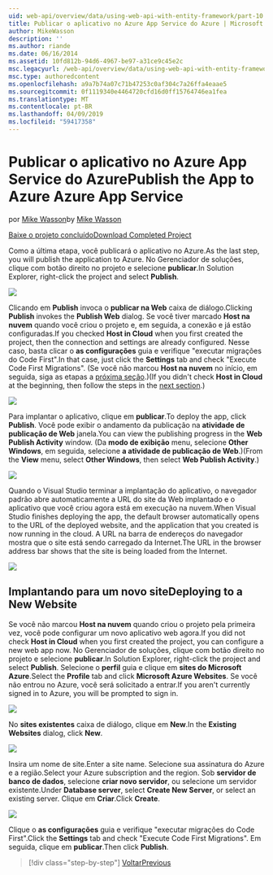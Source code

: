 ```yaml
---
uid: web-api/overview/data/using-web-api-with-entity-framework/part-10
title: Publicar o aplicativo no Azure App Service do Azure | Microsoft Docs
author: MikeWasson
description: ''
ms.author: riande
ms.date: 06/16/2014
ms.assetid: 10fd812b-94d6-4967-be97-a31ce9c45e2c
msc.legacyurl: /web-api/overview/data/using-web-api-with-entity-framework/part-10
msc.type: authoredcontent
ms.openlocfilehash: a9a7b74a07c71b47253c0af304c7a26ffa4eaae5
ms.sourcegitcommit: 0f1119340e4464720cfd16d0ff15764746ea1fea
ms.translationtype: MT
ms.contentlocale: pt-BR
ms.lasthandoff: 04/09/2019
ms.locfileid: "59417358"
---
```

# <a name="publish-the-app-to-azure-azure-app-service"></a><span data-ttu-id="5c8e4-102">Publicar o aplicativo no Azure App Service do Azure</span><span class="sxs-lookup"><span data-stu-id="5c8e4-102">Publish the App to Azure Azure App Service</span></span>

<span data-ttu-id="5c8e4-103">por [Mike Wasson](https://github.com/MikeWasson)</span><span class="sxs-lookup"><span data-stu-id="5c8e4-103">by [Mike Wasson](https://github.com/MikeWasson)</span></span>

[<span data-ttu-id="5c8e4-104">Baixe o projeto concluído</span><span class="sxs-lookup"><span data-stu-id="5c8e4-104">Download Completed Project</span></span>](https://github.com/MikeWasson/BookService)

<span data-ttu-id="5c8e4-105">Como a última etapa, você publicará o aplicativo no Azure.</span><span class="sxs-lookup"><span data-stu-id="5c8e4-105">As the last step, you will publish the application to Azure.</span></span> <span data-ttu-id="5c8e4-106">No Gerenciador de soluções, clique com botão direito no projeto e selecione **publicar**.</span><span class="sxs-lookup"><span data-stu-id="5c8e4-106">In Solution Explorer, right-click the project and select **Publish**.</span></span>

![](part-10/_static/image1.png)

<span data-ttu-id="5c8e4-107">Clicando em **Publish** invoca o **publicar na Web** caixa de diálogo.</span><span class="sxs-lookup"><span data-stu-id="5c8e4-107">Clicking **Publish** invokes the **Publish Web** dialog.</span></span> <span data-ttu-id="5c8e4-108">Se você tiver marcado **Host na nuvem** quando você criou o projeto e, em seguida, a conexão e já estão configuradas.</span><span class="sxs-lookup"><span data-stu-id="5c8e4-108">If you checked **Host in Cloud** when you first created the project, then the connection and settings are already configured.</span></span> <span data-ttu-id="5c8e4-109">Nesse caso, basta clicar o **as configurações** guia e verifique &quot;executar migrações do Code First&quot;.</span><span class="sxs-lookup"><span data-stu-id="5c8e4-109">In that case, just click the **Settings** tab and check &quot;Execute Code First Migrations&quot;.</span></span> <span data-ttu-id="5c8e4-110">(Se você não marcou **Host na nuvem** no início, em seguida, siga as etapas a [próxima seção](#new-website).)</span><span class="sxs-lookup"><span data-stu-id="5c8e4-110">(If you didn't check **Host in Cloud** at the beginning, then follow the steps in the [next section](#new-website).)</span></span>

[![](part-10/_static/image3.png)](part-10/_static/image2.png)

<span data-ttu-id="5c8e4-111">Para implantar o aplicativo, clique em **publicar**.</span><span class="sxs-lookup"><span data-stu-id="5c8e4-111">To deploy the app, click **Publish**.</span></span> <span data-ttu-id="5c8e4-112">Você pode exibir o andamento da publicação na **atividade de publicação de Web** janela.</span><span class="sxs-lookup"><span data-stu-id="5c8e4-112">You can view the publishing progress in the **Web Publish Activity** window.</span></span> <span data-ttu-id="5c8e4-113">(Da **modo de exibição** menu, selecione **Other Windows**, em seguida, selecione **a atividade de publicação de Web**.)</span><span class="sxs-lookup"><span data-stu-id="5c8e4-113">(From the **View** menu, select **Other Windows**, then select **Web Publish Activity**.)</span></span>

![](part-10/_static/image4.png)

<span data-ttu-id="5c8e4-114">Quando o Visual Studio terminar a implantação do aplicativo, o navegador padrão abre automaticamente a URL do site da Web implantado e o aplicativo que você criou agora está em execução na nuvem.</span><span class="sxs-lookup"><span data-stu-id="5c8e4-114">When Visual Studio finishes deploying the app, the default browser automatically opens to the URL of the deployed website, and the application that you created is now running in the cloud.</span></span> <span data-ttu-id="5c8e4-115">A URL na barra de endereços do navegador mostra que o site está sendo carregado da Internet.</span><span class="sxs-lookup"><span data-stu-id="5c8e4-115">The URL in the browser address bar shows that the site is being loaded from the Internet.</span></span>

[![](part-10/_static/image6.png)](part-10/_static/image5.png)

<a id="new-website"></a>
## <a name="deploying-to-a-new-website"></a><span data-ttu-id="5c8e4-116">Implantando para um novo site</span><span class="sxs-lookup"><span data-stu-id="5c8e4-116">Deploying to a New Website</span></span>

<span data-ttu-id="5c8e4-117">Se você não marcou **Host na nuvem** quando criou o projeto pela primeira vez, você pode configurar um novo aplicativo web agora.</span><span class="sxs-lookup"><span data-stu-id="5c8e4-117">If you did not check **Host in Cloud** when you first created the project, you can configure a new web app now.</span></span> <span data-ttu-id="5c8e4-118">No Gerenciador de soluções, clique com botão direito no projeto e selecione **publicar**.</span><span class="sxs-lookup"><span data-stu-id="5c8e4-118">In Solution Explorer, right-click the project and select **Publish**.</span></span> <span data-ttu-id="5c8e4-119">Selecione o **perfil** guia e clique em **sites do Microsoft Azure**.</span><span class="sxs-lookup"><span data-stu-id="5c8e4-119">Select the **Profile** tab and click **Microsoft Azure Websites**.</span></span> <span data-ttu-id="5c8e4-120">Se você não entrou no Azure, você será solicitado a entrar.</span><span class="sxs-lookup"><span data-stu-id="5c8e4-120">If you aren't currently signed in to Azure, you will be prompted to sign in.</span></span>

[![](part-10/_static/image8.png)](part-10/_static/image7.png)

<span data-ttu-id="5c8e4-121">No **sites existentes** caixa de diálogo, clique em **New**.</span><span class="sxs-lookup"><span data-stu-id="5c8e4-121">In the **Existing Websites** dialog, click **New**.</span></span>

![](part-10/_static/image9.png)

<span data-ttu-id="5c8e4-122">Insira um nome de site.</span><span class="sxs-lookup"><span data-stu-id="5c8e4-122">Enter a site name.</span></span> <span data-ttu-id="5c8e4-123">Selecione sua assinatura do Azure e a região.</span><span class="sxs-lookup"><span data-stu-id="5c8e4-123">Select your Azure subscription and the region.</span></span> <span data-ttu-id="5c8e4-124">Sob **servidor de banco de dados**, selecione **criar novo servidor**, ou selecione um servidor existente.</span><span class="sxs-lookup"><span data-stu-id="5c8e4-124">Under **Database server**, select **Create New Server**, or select an existing server.</span></span> <span data-ttu-id="5c8e4-125">Clique em **Criar**.</span><span class="sxs-lookup"><span data-stu-id="5c8e4-125">Click **Create**.</span></span>

[![](part-10/_static/image11.png)](part-10/_static/image10.png)

<span data-ttu-id="5c8e4-126">Clique o **as configurações** guia e verifique &quot;executar migrações do Code First&quot;.</span><span class="sxs-lookup"><span data-stu-id="5c8e4-126">Click the **Settings** tab and check &quot;Execute Code First Migrations&quot;.</span></span> <span data-ttu-id="5c8e4-127">Em seguida, clique em **publicar**.</span><span class="sxs-lookup"><span data-stu-id="5c8e4-127">Then click **Publish**.</span></span>

> [!div class="step-by-step"]
> [<span data-ttu-id="5c8e4-128">Voltar</span><span class="sxs-lookup"><span data-stu-id="5c8e4-128">Previous</span></span>](part-9.md)
